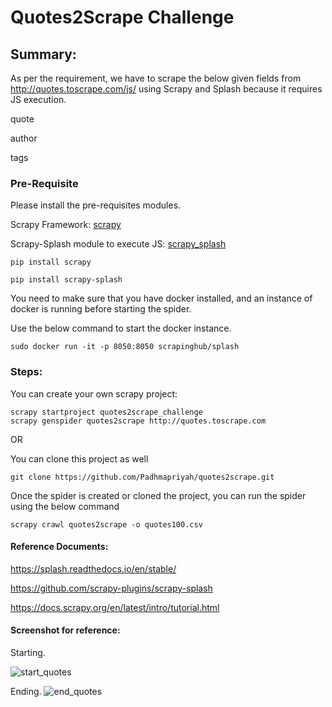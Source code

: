# Quotes2Scrape Challenge
## Summary:

As per the requirement, we have to scrape the below given fields from http://quotes.toscrape.com/js/ using Scrapy and Splash because it requires JS execution.

quote

author

tags

### Pre-Requisite

Please install the pre-requisites modules.

Scrapy Framework: [scrapy](https://pypi.org/project/Scrapy)

Scrapy-Splash module to execute JS: [scrapy_splash](https://pypi.org/project/scrapy-splash/)

```
pip install scrapy

pip install scrapy-splash
```
You need to make sure that you have docker installed, and an instance of docker is running before starting the spider.

Use the below command to start the docker instance.

```
sudo docker run -it -p 8050:8050 scrapinghub/splash
```

### Steps:

You can create your own scrapy project:

```commandline
scrapy startproject quotes2scrape_challenge
scrapy genspider quotes2scrape http://quotes.toscrape.com
```

OR

You can clone this project as well

```
git clone https://github.com/Padhmapriyah/quotes2scrape.git
```
Once the spider is created or cloned the project, you can run the spider using the below command

```
scrapy crawl quotes2scrape -o quotes100.csv
```
#### Reference Documents:

https://splash.readthedocs.io/en/stable/

https://github.com/scrapy-plugins/scrapy-splash

https://docs.scrapy.org/en/latest/intro/tutorial.html

#### Screenshot for reference:

Starting.

![start_quotes](https://user-images.githubusercontent.com/132034355/235143824-6d043ac8-0cc0-479b-9261-9f334a0a5cbc.png)

Ending.
![end_quotes](https://user-images.githubusercontent.com/132034355/235143830-fedc7182-85ef-4b06-9285-3c0a1c83a066.png)

